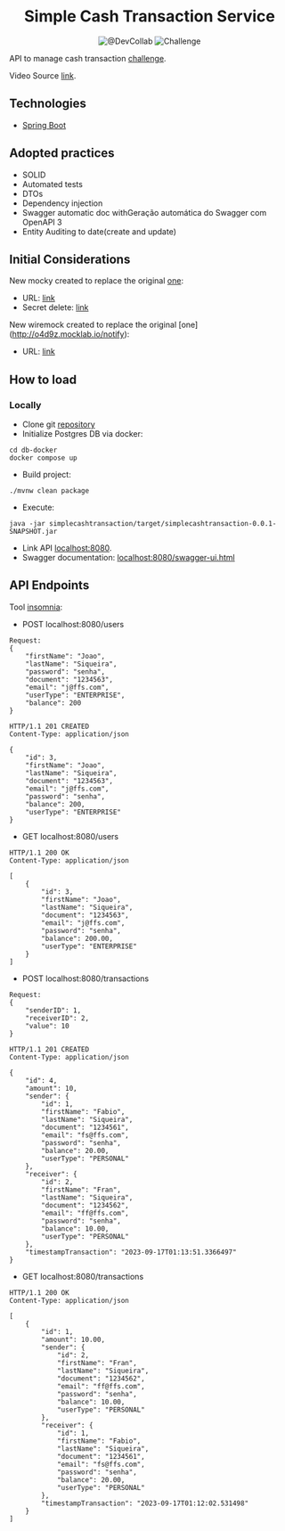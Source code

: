 <h1 align="center">
  Simple Cash Transaction Service
</h1>

<p align="center">
 <img src="https://img.shields.io/static/v1?label=Youtube&message=@DevCollab&color=8257E5&labelColor=000000" alt="@DevCollab" />
 <img src="https://img.shields.io/static/v1?label=Tipo&message=Desafio&color=8257E5&labelColor=000000" alt="Challenge" />
</p>

API to manage cash transaction [challenge](https://github.com/PicPay/picpay-desafio-backend).

Video Source [link](https://youtu.be/QXunBiLq2SM?si=3dpJtAyRMjRlPC-5).

## Technologies
 
- [Spring Boot](https://spring.io/projects/spring-boot)

## Adopted practices

- SOLID
- Automated tests
- DTOs
- Dependency injection
- Swagger automatic doc withGeração automática do Swagger com OpenAPI 3
- Entity Auditing to date(create and update)

## Initial Considerations

New mocky created to replace the original [one](https://run.mocky.io/v3/8fafdd68-a090-496f-8c9a-3442cf30dae6):
- URL: [link](https://run.mocky.io/v3/da51a6c7-9ad8-475d-8c3b-7c406416a5f8)
- Secret delete: [link](https://designer.mocky.io/manage/delete/da51a6c7-9ad8-475d-8c3b-7c406416a5f8/H6I6tOKVG71HCzHJvtvtCNWlx6LfNth74UGN)

New wiremock created to replace the original [one] (http://o4d9z.mocklab.io/notify):
- URL: [link](https://v4goj.wiremockapi.cloud/notify)
 
## How to load

### Locally
- Clone git [repository](https://github.com/fabiofaleiros/simplecashtransaction)
- Initialize Postgres DB via docker:
```
cd db-docker
docker compose up
```
- Build project:
```
./mvnw clean package
```
- Execute:
```
java -jar simplecashtransaction/target/simplecashtransaction-0.0.1-SNAPSHOT.jar
```

- Link API [localhost:8080](http://localhost:8080).
- Swagger documentation: [localhost:8080/swagger-ui.html](http://localhost:8080/swagger-ui.html)

## API Endpoints

Tool [insomnia](https://insomnia.rest/):

- POST localhost:8080/users
```
Request:
{
	"firstName": "Joao",
	"lastName": "Siqueira",
	"password": "senha",
	"document": "1234563",
	"email": "j@ffs.com",
	"userType": "ENTERPRISE",
	"balance": 200
}

HTTP/1.1 201 CREATED
Content-Type: application/json

{
	"id": 3,
	"firstName": "Joao",
	"lastName": "Siqueira",
	"document": "1234563",
	"email": "j@ffs.com",
	"password": "senha",
	"balance": 200,
	"userType": "ENTERPRISE"
}
```

- GET localhost:8080/users
```
HTTP/1.1 200 OK
Content-Type: application/json

[
    {
		"id": 3,
		"firstName": "Joao",
		"lastName": "Siqueira",
		"document": "1234563",
		"email": "j@ffs.com",
		"password": "senha",
		"balance": 200.00,
		"userType": "ENTERPRISE"
	}
]
```
- POST localhost:8080/transactions
```
Request:
{
	"senderID": 1,
	"receiverID": 2,
	"value": 10
}

HTTP/1.1 201 CREATED
Content-Type: application/json

{
	"id": 4,
	"amount": 10,
	"sender": {
		"id": 1,
		"firstName": "Fabio",
		"lastName": "Siqueira",
		"document": "1234561",
		"email": "fs@ffs.com",
		"password": "senha",
		"balance": 20.00,
		"userType": "PERSONAL"
	},
	"receiver": {
		"id": 2,
		"firstName": "Fran",
		"lastName": "Siqueira",
		"document": "1234562",
		"email": "ff@ffs.com",
		"password": "senha",
		"balance": 10.00,
		"userType": "PERSONAL"
	},
	"timestampTransaction": "2023-09-17T01:13:51.3366497"
}
```

- GET localhost:8080/transactions
```
HTTP/1.1 200 OK
Content-Type: application/json

[
	{
		"id": 1,
		"amount": 10.00,
		"sender": {
			"id": 2,
			"firstName": "Fran",
			"lastName": "Siqueira",
			"document": "1234562",
			"email": "ff@ffs.com",
			"password": "senha",
			"balance": 10.00,
			"userType": "PERSONAL"
		},
		"receiver": {
			"id": 1,
			"firstName": "Fabio",
			"lastName": "Siqueira",
			"document": "1234561",
			"email": "fs@ffs.com",
			"password": "senha",
			"balance": 20.00,
			"userType": "PERSONAL"
		},
		"timestampTransaction": "2023-09-17T01:12:02.531498"
	}
]
```